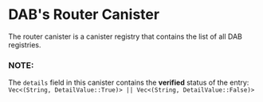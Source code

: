 # DAB's Router Canister

The router canister is a canister registry that contains the list of all DAB registries.

### NOTE:
The `details` field in this canister contains the **verified** status of the entry: `Vec<(String, DetailValue::True)> || Vec<(String, DetailValue::False)>`